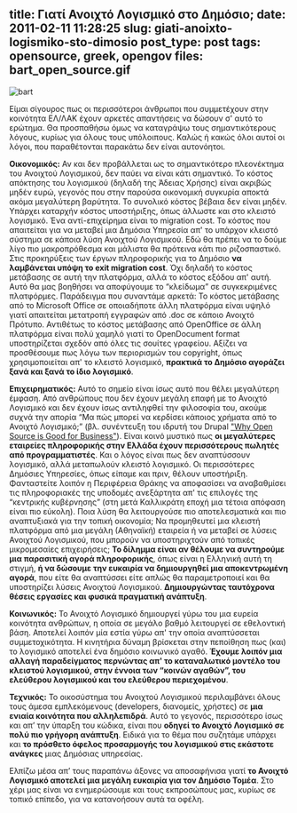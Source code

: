 title: Γιατί Ανοιχτό Λογισμικό στο Δημόσιο;
date: 2011-02-11 11:28:25
slug: giati-anoixto-logismiko-sto-dimosio
post_type: post
tags: opensource, greek, opengov
files: bart_open_source.gif
---

![bart](bart_open_source.gif)

Είμαι σίγουρος πως οι περισσότεροι άνθρωποι που συμμετέχουν στην κοινότητα ΕΛ/ΛΑΚ έχουν αρκετές απαντήσεις να δώσουν σ' αυτό το ερώτημα. Θα προσπαθήσω όμως να καταγράψω τους σημαντικότερους λόγους, κυρίως για όλους τους υπόλοιπους. Καλώς ή κακώς όλοι αυτοί οι λόγοι, που παραθέτονται παρακάτω δεν είναι αυτονόητοι.

**Οικονομικός:** Αν και δεν προβάλλεται ως το σημαντικότερο πλεονέκτημα του Ανοιχτού Λογισμικού, δεν παύει να είναι κάτι σημαντικό. Το κόστος απόκτησης του λογισμικού (δηλαδή της Άδειας Χρήσης) είναι ακριβώς μηδέν ευρώ, γεγονός που στην παρούσα οικονομική συγκυρία αποκτά ακόμα μεγαλύτερη βαρύτητα. Το συνολικό κόστος βέβαια δεν είναι μηδέν. Υπάρχει καταρχήν κόστος υποστήριξης, όπως άλλωστε και στο κλειστό λογισμικό. Ένα αντί-επιχείρημα είναι το migration cost. Το κόστος που απαιτείται για να μεταβεί μια Δημόσια Υπηρεσία απ' το υπάρχον κλειστό σύστημα σε κάποια λύση Ανοιχτού Λογισμικού. Εδώ θα πρέπει να το δούμε λίγο πιο μακροπρόθεσμα και μάλιστα θα πρότεινα κάτι πιο ριζοσπαστικό. Στις προκηρύξεις των έργων πληροφορικής για το Δημόσιο **να λαμβάνεται υπόψη το exit migration cost**. Όχι δηλαδή το κόστος μετάβασης σε αυτή την πλατφόρμα, αλλά το κόστος εξόδου απ' αυτή. Αυτό θα μας βοηθήσει να αποφύγουμε το “κλείδωμα” σε συγκεκριμένες πλατφόρμες. Παράδειγμα που συναντάμε αρκετά: Το κόστος μετάβασης από το Microsoft Office σε οποιαδήποτε άλλη πλατφόρμα είναι υψηλό γιατί απαιτείται μετατροπή εγγραφών από .doc σε κάποιο Ανοιχτό Πρότυπο. Αντιθέτως το κόστος μετάβασης από OpenOffice σε άλλη πλατφόρμα είναι πολύ χαμηλό γιατί το OpenDocument format υποστηρίζεται σχεδόν από όλες τις σουίτες γραφείου. Αξίζει να προσθέσουμε πως λόγω των περιορισμών του copyright, όπως χρησιμοποιείται απ' το κλειστό λογισμικό, **πρακτικά το Δημόσιο αγοράζει ξανά και ξανά το ίδιο λογισμικό**.

**Επιχειρηματικός:** Αυτό το σημείο είναι ίσως αυτό που θέλει μεγαλύτερη έμφαση. Από ανθρώπους που δεν έχουν μεγάλη επαφή με το Ανοιχτό Λογισμικό και δεν έχουν ίσως αντιληφθεί την φιλοσοφία του, ακούμε συχνά την απορία “Μα πώς μπορεί να κερδίσει κάποιος χρήματα από το Ανοιχτό Λογισμικό;” (βλ. συνέντευξη του ιδρυτή του Drupal ["Why Open Source is Good for Business"](http://mashable.com/2010/11/01/dries-buytaert-interview/)). Είναι κοινό μυστικό πως **οι μεγαλύτερες εταιρείες πληροφορικής στην Ελλάδα έχουν περισσότερους πωλητές από προγραμματιστές**. Και ο λόγος είναι πως δεν αναπτύσσουν λογισμικό, αλλά μεταπωλούν κλειστό λογισμικό. Οι περισσότερες Δημόσιες Υπηρεσίες, όπως είπαμε και πριν, θέλουν υποστήριξη. Φανταστείτε λοιπόν η Περιφέρεια Θράκης να αποφασίσει να αναβαθμίσει τις πληροφοριακές της υποδομές ανεξάρτητα απ' τις επιλογές της “κεντρικής κυβέρνησης” (στη μετά Καλλικράτη εποχή μια τέτοια απόφαση είναι πιο εύκολη). Ποια λύση θα λειτουργούσε πιο αποτελεσματικά και πιο αναπτυξιακά για την τοπική οικονομία; Να προμηθευτεί μια κλειστή πλατφόρμα από μια μεγάλη (Αθηναϊκή) εταιρεία ή να μεταβεί σε λύσεις Ανοιχτού Λογισμικού, που μπορούν να υποστηριχτούν από τοπικές μικρομεσαίες επιχειρήσεις; **Το δίλημμα είναι αν θέλουμε να συντηρούμε μια παρασιτική αγορά πληροφορικής**, όπως είναι η Ελληνική αυτή τη στιγμή, **ή να δώσουμε την ευκαιρία να δημιουργηθεί μια αποκεντρωμένη αγορά**, που είτε θα αναπτύσσει είτε απλώς θα παραμετροποιεί και θα υποστηρίζει λύσεις Ανοιχτού Λογισμικού. **Δημιουργώντας ταυτόχρονα θέσεις εργασίες και φυσικά πραγματική ανάπτυξη**.

**Κοινωνικός:** Το Ανοιχτό Λογισμικό δημιουργεί γύρω του μια ευρεία κοινότητα ανθρώπων, η οποία σε μεγάλο βαθμό λειτουργεί σε εθελοντική βάση. Αποτελεί λοιπόν μία εστία γύρω απ' την οποία αναπτύσσεται συμμετοχικότητα. Η κινητήρια δύναμη βρίσκεται στην πεποίθηση πως (και) το λογισμικό αποτελεί ένα δημόσιο κοινωνικό αγαθό. **Έχουμε λοιπόν μια αλλαγή παραδείγματος περνώντας απ' το καταναλωτικό μοντέλο του κλειστού λογισμικού, στην έννοια των “κοινών αγαθών”, του ελεύθερου λογισμικού και του ελεύθερου περιεχομένου**.

**Τεχνικός:** Το οικοσύστημα του Ανοιχτού Λογισμικού περιλαμβάνει όλους τους άμεσα εμπλεκόμενους (developers, διανομείς, χρήστες) σε **μια ενιαία κοινότητα που αλληλεπιδρά**. Αυτό το γεγονός, περισσότερο ίσως και απ’ την ύπαρξη του κώδικα, είναι που **οδηγεί το Ανοιχτό Λογισμικό σε πολύ πιο γρήγορη ανάπτυξη**. Ειδικά για το θέμα που συζητάμε υπάρχει και **το πρόσθετο όφελος προσαρμογής του λογισμικού στις εκάστοτε ανάγκες** μιας Δημόσιας υπηρεσίας.

Ελπίζω μέσα απ’ τους παραπάνω άξονες να αποσαφήνισα γιατί **το Ανοιχτό Λογισμικό αποτελεί μια μεγάλη ευκαιρία για τον Δημόσιο Τομέα**. Στο χέρι μας είναι να ενημερώσουμε και τους εκπροσώπους μας, κυρίως σε τοπικό επίπεδο, για να κατανοήσουν αυτά τα οφέλη.
